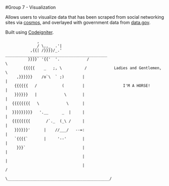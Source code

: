 #Group 7 - Visualization

Allows users to visualize data that has been scraped from social networking sites via
[cosmos](http://www.cs.cf.ac.uk/cosmos/ "cosmos"), and overlayed with government data from [data.gov](http://data.gov.uk/ "data.gov").

Built using [Codeigniter](http://ellislab.com/codeigniter "Codeigniter").

	              ,
	              / \,,_  .'|
	           ,{{| /}}}}/_.'            _____________________________________________
	          }}}}` '{{'  '.            /                                             \
	        {{{{{    _   ;, \          /            Ladies and Gentlemen,              \
	     ,}}}}}}    /o`\  ` ;)        |                                                |
	    {{{{{{   /           (        |                 I'M A HORSE!                   |
	    }}}}}}   |            \       |                                                |
	   {{{{{{{{   \            \      |                                                |
	   }}}}}}}}}   '.__      _  |     |                                                |
	   {{{{{{{{       /`._  (_\ /     |                                                |
	    }}}}}}'      |    //___/   --=:                                                |
	    `{{{{`       |     '--'       |                                                |
	     }}}`                         |                                                |
	                                  |                                                |
	                                  |                                               /
	                                   \_____________________________________________/
